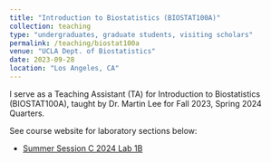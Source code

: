 ```yaml
---
title: "Introduction to Biostatistics (BIOSTAT100A)"
collection: teaching
type: "undergraduates, graduate students, visiting scholars"
permalink: /teaching/biostat100a
venue: "UCLA Dept. of Biostatistics"
date: 2023-09-28
location: "Los Angeles, CA"
---
```

I serve as a Teaching Assistant (TA) for Introduction to Biostatistics (BIOSTAT100A), taught by Dr. Martin Lee for Fall 2023, Spring 2024 Quarters.  

See course website for laboratory sections below:  

* [Summer Session C 2024 Lab 1B](https://cindyjpang.github.io/teaching/biostat100a/ss4-lab1b)
